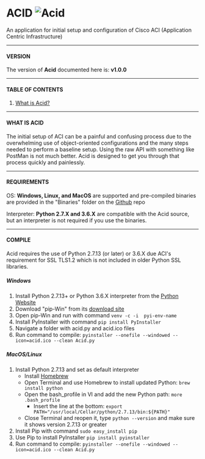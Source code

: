 # ACID	![Acid][logo]
An application for initial setup and configuration of Cisco ACI (Application Centric Infrastructure)


-----------------------------------------
####   VERSION   ####

The version of **Acid** documented here is: **v1.0.0**


-----------------------------------------
####   TABLE OF CONTENTS   ####

1. [What is Acid?](#what-is-acid)


-----------------------------------------
####   WHAT IS ACID   ####

The initial setup of ACI can be a painful and confusing process due to the overwhelming use of object-oriented configurations and the many steps needed to perform a baseline setup. Using the raw API with something like PostMan is not much better. Acid is designed to get you through that process quickly and painlessly.


--------------------------------------
####   REQUIREMENTS   ####

OS:			**Windows, Linux, and MacOS** are supported and pre-compiled binaries are provided in the "Binaries" folder on the [Github](github_acid) repo

Interpreter:		**Python 2.7.X and 3.6.X** are compatible with the Acid source, but an interpreter is not required if you use the binaries.


--------------------------------------
####   COMPILE   ####
Acid requires the use of Python 2.7.13 (or later) or 3.6.X due ACI's requirement for SSL TLS1.2 which is not included in older Python SSL libraries.

##### Windows
  1. Install Python 2.7.13+ or Python 3.6.X interpreter from the [Python Website](python_website)
  2. Download "pip-Win" from its [download site](pip_win)
  3. Open pip-Win and run with command `venv -c -i  pyi-env-name`
  4. Install PyInstaller with command `pip install PyInstaller`
  5. Navigate a folder with acid.py and acid.ico files
  6. Run command to compile: `pyinstaller --onefile --windowed --icon=acid.ico --clean Acid.py`

##### MacOS/Linux
  1. Install Python 2.7.13 and set as default interpreter
	  - Install [Homebrew](homebrew)
	  - Open Terminal and use Homebrew to install updated Python: `brew install python`
	  - Open the bash_profile in VI and add the new Python path: `more .bash_profile`
	    - Insert the line at the bottom: `export PATH="/usr/local/Cellar/python/2.7.13/bin:${PATH}"`
	  - Close Terminal and reopen it, type `python --version` and make sure it shows version 2.7.13 or greater
  2. Install Pip with command `sudo easy_install pip`
  3. Use Pip to install PyInstaller `pip install pyinstaller`
  4. Run command to compile: `pyinstaller --onefile --windowed --icon=acid.ico --clean Acid.py`


[logo]: http://www.packetsar.com/wp-content/uploads/acid-logo-tiny-100.png
[github_acid]: https://github.com/PackeTsar/acid
[python_website]: https://www.python.org/
[pip_win]: https://sites.google.com/site/pydatalog/python/pip-for-windows
[homebrew]: https://brew.sh/

